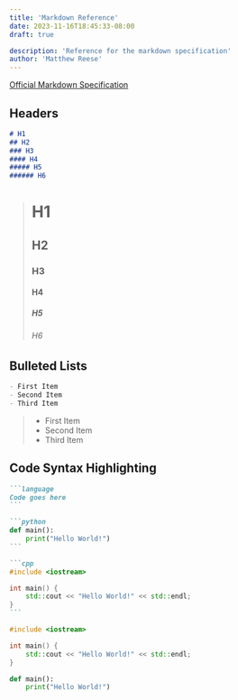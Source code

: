 ```yaml
---
title: 'Markdown Reference'
date: 2023-11-16T18:45:33-08:00
draft: true

description: 'Reference for the markdown specification'
author: 'Matthew Reese'
---
```


[Official Markdown Specification](markdown-spec)

## Headers

```markdown
# H1
## H2
### H3
#### H4
##### H5
###### H6
```

> # H1
>
> ## H2
>
> ### H3
>
> #### H4
>
> ##### H5
>
> ###### H6

## Bulleted Lists

```markdown
- First Item
- Second Item
- Third Item
```

> - First Item
> - Second Item
> - Third Item

## Code Syntax Highlighting

````markdown
```language
Code goes here
```
````

````markdown
```python
def main():
    print("Hello World!")
```
````

````markdown
```cpp
#include <iostream>

int main() {
    std::cout << "Hello World!" << std::endl;
}
```
````

```c++
#include <iostream>

int main() {
    std::cout << "Hello World!" << std::endl;
}
```

```python
def main():
    print("Hello World!")
```